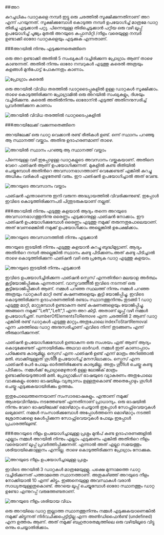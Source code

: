 ##അറ

കുറച്ചധികം ഡാറ്റകളെ നമ്പര്‍ ഇട്ടു ഒരു ചരത്തില്‍ സൂക്ഷിക്കുന്നതിനാണ് അറ എന്ന് പറയുന്നത്.  സൂക്ഷിക്കുമ്പോള്‍ കൊടുത്ത നമ്പര്‍ ഉപയോഗിച്ച് മാത്രമേ ഡാറ്റ തിരിച്ചു എടുക്കാന്‍ പറ്റൂ. പിന്നെയുള്ള തിരിച്ചെടുക്കാന്‍ പറ്റിയ ഒരു വഴി ലൂപ്പ് ഉപയോഗിച്ച് പൂജ്യം മുതല്‍ അറയുടെ കപ്പാസിറ്റി /നീളം വരെയുള്ള നമ്പര്‍ ഉണ്ടാക്കി ഓരോ ഡാറ്റകളെയും എടുക്കുക എന്നതാണ്.

###അറയില്‍ നിന്നും എടുക്കുന്നതെങ്ങിനെ

ഒരു അറ ഉണ്ടാക്കി അതില്‍ 5 സംഖ്യകള്‍ വച്ചിരിക്കുന്ന പ്രോഗ്രാം ആണ് താഴെ കാണുന്നത്.  അതില്‍ നിന്നും ഓരോ നമ്പറുകള്‍ എടുത്തു കരെല്‍ അത്രയും കളങ്ങള്‍ മുന്‍പോട്ട് പോകുന്നതും കാണാം.

![പ്രോഗ്രാം കരെല്‍](images/ch06/60/01-array.PNG)

ഒരു അറയില്‍ വിവിധ തരത്തില്‍ ഡാറ്റടൈപ്പുകളില്‍ ഉള്ള ഡാറ്റകള്‍ സൂക്ഷിക്കാം.  താഴെ കൊടുത്തിരിക്കുന്ന പ്രോഗ്രാമില്‍ ഒരു അറയില്‍ സംഖ്യകളും, ദിശയും വച്ചിരിക്കുന്നു. കരെല്‍ അതില്‍നിന്നും ഓരോന്ന്‍ എടുത്ത് അതിനനുസരിച്ച് പ്രവര്‍ത്തിക്കുന്ന കാണാം

![അറയില്‍ വിവിധ തരത്തില്‍ ഡാറ്റടൈപ്പുകളില്‍](images/ch06/60/02-arrayDifferentTypes.PNG)

###അറയിലേക്ക് വക്കുന്നതെങ്ങിനെ

അറയിലേക്ക് ഒരു ഡാറ്റ വെക്കാന്‍ രണ്ട് രീതികള്‍ ഉണ്ട്. ഒന്ന് സ്ഥാനം പറഞ്ഞു ആ സ്ഥാനത്ത് വയ്ക്കാം. അതിനു ഉദാഹരണമാണ്‌ താഴെ.

![അറയില്‍ സ്ഥാനം പറഞ്ഞു ആ സ്ഥാനത്ത് വയ്ക്കാം](images/ch06/60/03-arrayInsert.PNG)

പിന്നെയുള്ള വഴി ഇപ്പോഴുള്ള ഡാറ്റകളുടെ അവസാനം വയ്ക്കുകയാണ്. അതിനെ വേറെ ഫങ്ഷന്‍ ആണ് ഉപയോഗിക്കുന്നത്. മുകളില്‍ കണ്ട രീതിയില്‍ ചെയ്യുമ്പോള്‍ അതിന്‍റെ അവസാനഭാഗത്താണ് വെക്കേണ്ടത് എങ്കില്‍ കുറച്ചു അധികം വരികള്‍ എഴുതേണ്ടി വരും. ഈ ഫങ്ഷന്‍ ഉപയോഗിച്ചാല്‍ അത് വേണ്ട.

![അറയുടെ അവസാനം വയ്ക്കാം](images/ch06/60/04-push.PNG)

ഫങ്ഷന്‍ എന്താണെന്നു ഇനി വരുന്ന അദ്ധ്യായത്തില്‍ വിവരിക്കുന്നുണ്ട്. ഇപ്പോള്‍ ഇവിടെ കൊടുത്തിരിക്കുന്നപടി പിന്തുടരുകയാണ് നല്ലത്.

###അറയില്‍ നിന്നും എടുത്തു കളയാന്‍
ആദ്യം തന്നെ അറയുടെ അവസാനഭാഗത്തുനിന്നു ഒരെണ്ണം എടുക്കാനുള്ള ഫങ്ഷന്‍ നോക്കാം. ഈ ഫങ്ഷന്‍ ഉപയോഗിക്കുമ്പോള്‍ ഒരെണ്ണം എടുത്തു നമുക്ക് തരുന്നതുപോലെയാണ്. അത് വേണമെങ്കില്‍ നമുക്ക് ഉപയോഗിക്കാം അല്ലെങ്കില്‍ ഉപേക്ഷിക്കാം.

![അറയുടെ അവസാനത്തില്‍ നിന്നും എടുക്കാന്‍](images/ch06/60/05-pop.PNG)

അറയുടെ ഇടയില്‍ നിന്നും എടുത്തു കളയാന്‍ കുറച്ചു ബുദ്ധിമുട്ടാണ്.  ആദ്യം അതിന്‍റെ നമ്പര്‍ അല്ലെങ്കില്‍ സ്ഥാനം കണ്ടു പിടിക്കണം.അത് കണ്ടു പിടിച്ചാല്‍ താഴെ കൊടുത്തിരിക്കുന്ന ഫങ്ഷന്‍ വഴി ഒരു പ്രത്യേക ഡാറ്റ എടുത്തു കളയാം.

![അറയുടെ ഇടയില്‍ നിന്നും എടുക്കാന്‍](images/ch06/60/06-splice.PNG)

ഇവിടെ ഉപയോഗിച്ചിരിക്കുന്ന ഫങ്ഷന്‍ സ്പ്ലെസ് എന്നതിന്‍റെ മലയാള അര്‍ത്ഥം കൂട്ടിയോജിപ്പിക്കുക എന്നതാണ്. വാസ്തവത്തില്‍ ഇവിടെ നടന്നത് ഒരു കൂട്ടിയോജിപ്പിക്കള്‍ ആണ്. നമ്മള്‍ പറഞ്ഞ സ്ഥലത്ത് നിന്നും നമ്മള്‍ പറഞ്ഞ അത്രയും ഡാറ്റകള്‍ മാറ്റി രണ്ട് കഷണങ്ങളെയും കൂട്ടി യോജിപ്പിച്ചു.
ഇവിടെ കൊടുത്തിരിക്കുന്ന ഉദാഹരണത്തില്‍ രണ്ടാം സ്ഥാനത്തുനിന്നും തുടങ്ങി 1 ഡാറ്റ എടുത്തു മാറ്റി, മാറ്റുമ്പോള്‍ ഉണ്ടാകുന്ന രണ്ട് കഷണങ്ങളെയും യോജിപ്പിച്ചു. അങ്ങനെ നമുക്ക് "Left","Left",1 എന്ന അറ കിട്ടി. അതാണ് ലൂപ്പ് വഴി നമ്മള്‍ ഉപയോഗിച്ചത്.
numberOfElementsToRemove എന്ന ചരത്തില്‍ 2 ആണ് ഡാറ്റ എങ്കില്‍ രണ്ട് ഡാറ്റകള്‍ എടുത്തു മാറ്റും.അതുപോലെ indexToStartRemoval എന്ന ചരത്തിലെ ഡാറ്റ അനുസരിച്ചാണ് എവിടെ നിന്ന് തുടങ്ങണം എന്ന് തീരുമാനിക്കുന്നത്.

ഫങ്ഷന്‍ ഉപയോഗിക്കുമ്പോള്‍ ഉണ്ടാകുന്ന ഒരു സംശയം ഏത് ആണ് ആദ്യം കൊടുക്കേണ്ടത് എന്നായിരിക്കും അഥവാ ഓര്‍ഡര്‍. നമ്മള്‍ ഇത് കാണാപ്പാഠം പഠിക്കേണ്ട കാര്യമില്ല. സ്പ്ലെസ് എന്ന ഫങ്ഷന്‍ ഉണ്ട് എന്ന് മാത്രം അറിഞ്ഞാല്‍ മതി. ബാക്കിയുള്ളത് ഗൂഗിള്‍ ഉപയോഗിച്ച് മനസിലാക്കാം. സ്പ്ലെസ് എന്ന 
ഫങ്ഷന്‍ പേര്‍ പോലും ഓര്‍ത്തിരിക്കേണ്ട കാര്യമില്ല. അതും ഗൂഗിള്‍ ചെയ്തു കണ്ടു പിടിക്കാം. നമ്മള്‍ക്ക് പ്രോഗ്രമെഴുതാന്‍ ഉള്ള ലോജിക് മാത്രം ഉണ്ടാക്കിയെടുത്താല്‍ മതി. പ്രോഗ്രാമിംഗ് ഭാഷയുടെ വ്യാകരണം അതുപോലെ വാക്കുകളും ഓരോ ഭാഷയിലും വ്യത്യാസം ഉള്ളതുകൊണ്ട് അതെപ്പോഴും ഗൂഗിള്‍ ചെയ്തു എടുക്കുകയായിരിക്കും ഉത്തമം.

ഇതുപോലെത്തന്നെയാണ് സംസാരഭാഷകളും. എന്താണ് നമുക്ക് ആശയവിനിമയം നടത്തേണ്ടത് എന്നതിനാണ് പ്രാധാന്യം. ഒരു ഭാഷയില്‍ നിന്നും വേറെ ഭാഷയിലേക്ക് മൊഴിമാറ്റം ചെയ്യാന്‍ ഇപ്പോള്‍ സോഫ്റ്റ്‌വെയറുകള്‍ ലഭ്യമാണ്. നമ്മള്‍ സംസാരിക്കുമ്പോള്‍ അപ്പോള്‍ത്തന്നെ മൊഴിമാറ്റം നടത്തി ശ്രോതാക്കളെ കേള്‍പ്പിക്കുന്ന സോഫ്റ്റ്‌വെയറുകള്‍ പോലും ഇപ്പോള്‍ പ്രചാരത്തിലുണ്ട്.

###അറയുടെ നീളം ഉപയോഗിച്ചാലുള്ള പ്രശ്നം
മുന്‍പ് കണ്ട ഉദാഹരണങ്ങളില്‍ എല്ലാം നമ്മള്‍ അറയില്‍ നിന്നും എല്ലാം എടുക്കണം എങ്കില്‍ അതിന്‍റെ നീളം വരെയാണ് ലൂപ്പ് പ്രവര്‍ത്തിപ്പിക്കുന്നത്. എന്നാല്‍ അത് എല്ലാ സമയത്തും ശരിയായിക്കൊള്ളനം എന്നില്ല. താഴെ കൊടുത്തിരിക്കുന്ന പ്രോഗ്രാം നോക്കുക.

![അറയുടെ നീളം ഉപയോഗിച്ചാലുള്ള പ്രശ്നം](images/ch06/60/08-lengthIssue.PNG)

ഇവിടെ അറയില്‍ 3 ഡാറ്റകള്‍ മാത്രമേയുള്ളൂ. പക്ഷെ മുന്നാമത്തെ ഡാറ്റ വച്ചിരിക്കുന്നത് പത്താമത്തെ സ്ഥാനത്താണ്. അതുകഴിഞ്ഞ് അറയുടെ നീളം നോക്കിയാല്‍ 10 എന്ന് കിട്ടും. ഇങ്ങനെയുള്ള അവസ്ഥകള്‍ വരാന്‍ സാധ്യതയുള്ളതുകൊണ്ട്. അറയെ ലൂപ്പ് ചെയ്യുമ്പോള്‍ ഓരോ സ്ഥാനത്തും ഡാറ്റ ഉണ്ടോ എന്നുറപ്പ് വരുത്തേണ്ടതാണ്.

![അറയുടെ നീളം ശരിയായ വിധം](images/ch06/60/09-lengthFix.PNG)

ഒരു അറയിലെ ഡാറ്റ ഇല്ലാത്ത സ്ഥാനത്തുനിന്നും നമ്മള്‍ എടുക്കുകയാണെങ്കില്‍ നമുക്ക് കിട്ടുന്നത് നിര്‍വചിക്കപ്പെട്ടിട്ടില്ല എന്ന അണ്‍ഡിഫൈന്‍ണ്ട് (undefined) എന്ന ഉത്തരം ആണ്. അത് നമുക്ക് ബഹുതാരതമ്യത്തിലെ ഒരു വഴിയിലൂടെ വിട്ടു ഒന്നും ചെയ്യാതിരിക്കാം.